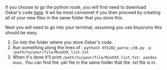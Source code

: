 If you choose to go the python route, you will first need to download Oskar's code [here](https://github.com/ohartbri/dt5202_stuff). It wil be most conveinet if you then proceed by creating all of your new files in the same folder that you store this. 

Next you will need to go into your terminal, assuming you use linux/unix this should be easy. 
1. Go into the folder where you store Oskar's code.
2. Run something along the lines of :
    ```python3 dt5202_parse_v36.py -p /path/to/your/file/RunXXX_list.txt ```
3. When it's done it'll print  ```/path/to/your/file/RunXXX_list.txt: pandas done.``` You can find the .pkl file in the same folder that the .txt file is in. 
